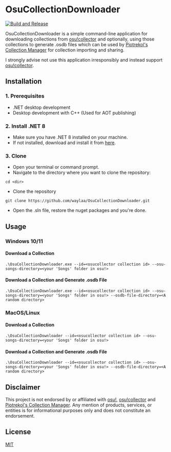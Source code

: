 # OsuCollectionDownloader

[![Build and Release](https://github.com/waylaa/OsuCollectionDownloader/actions/workflows/main.yml/badge.svg)](https://github.com/waylaa/OsuCollectionDownloader/actions/workflows/main.yml)

OsuCollectionDownloader is a simple command-line application for downloading collections from [osu!collector](https://osucollector.com/) and optionally, using those collections to generate .osdb files which can be used by [Piotrekol's Collection Manager](https://github.com/Piotrekol/CollectionManager) for collection importing and sharing.

I strongly advise not use this application irresponsibly and instead support [osu!collector](https://osucollector.com/client).
## Installation

### 1. Prerequisites
  - .NET desktop development
  - Desktop development with C++ (Used for AOT publishing)
    
### 2. Install .NET 8
- Make sure you have .NET 8 installed on your machine.
- If not installed, download and install it from [here](https://dotnet.microsoft.com/en-us/download/dotnet/8.0).

### 3. Clone
- Open your terminal or command prompt.
- Navigate to the directory where you want to clone the repository:
```
cd <dir>
```

- Clone the repository
```
git clone https://github.com/waylaa/OsuCollectionDownloader.git
```

- Open the .sln file, restore the nuget packages and you're done.
## Usage

### Windows 10/11

#### Download a Collection
```
.\OsuCollectionDownloader.exe --id=<osucollector collection id> --osu-songs-directory=<your 'Songs' folder in osu!> 
```

#### Download a Collection and Generate .osdb File
```
.\OsuCollectionDownloader.exe --id=<osucollector collection id> --osu-songs-directory=<your 'Songs' folder in osu!> --osdb-file-directory=<A random directory>
```

### MacOS/Linux

#### Download a Collection
```
.\OsuCollectionDownloader --id=<osucollector collection id> --osu-songs-directory=<your 'Songs' folder in osu!> 
```

#### Download a Collection and Generate .osdb File
```
.\OsuCollectionDownloader --id=<osucollector collection id> --osu-songs-directory=<your 'Songs' folder in osu!> --osdb-file-directory=<A random directory>
```
## Disclaimer
This project is not endorsed by or affiliated with [osu!](https://osu.ppy.sh/home), [osu!collector](https://osucollector.com/) and [Piotrekol's Collection Manager](https://github.com/Piotrekol/CollectionManager). Any mention of products, services, or entities is for informational purposes only and does not constitute an endorsement.
## License

[MIT](https://choosealicense.com/licenses/mit/)
